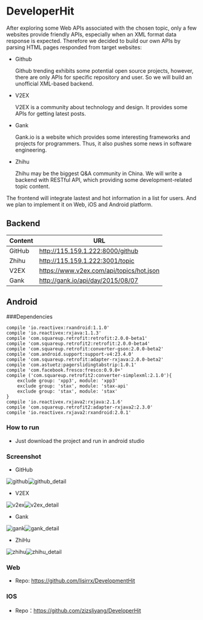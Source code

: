 # DeveloperHit

After exploring some Web APIs associated with the chosen topic, only a few websites provide friendly APIs, especially when an XML format data response is expected. Therefore we decided to build our own APIs by parsing HTML pages responded from target websites:

- Github

  Github trending exhibits some potential open source projects, however, there are only APIs for specific repository and user. So we will build an unofficial XML-based backend.

- V2EX

  V2EX is a community about technology and design. It provides some APIs for getting latest posts.

- Gank

  Gank.io is a website which provides some interesting frameworks and projects for programmers. Thus, it also pushes some news in software engineering.

- Zhihu

  Zhihu may be the biggest Q&A community in China. We will write a backend with RESTful API, which providing some development-related topic content.

The frontend will integrate lastest and hot information in a list for users. And we plan to implement it on  Web, iOS and Android platform.

## Backend

| Content | URL                                      |
| ------- | ---------------------------------------- |
| GitHub  | http://115.159.1.222:8000/github         |
| Zhihu   | http://115.159.1.222:3001/topic          |
| V2EX    | https://www.v2ex.com/api/topics/hot.json |
| Gank    | http://gank.io/api/day/2015/08/07        |

## Android

###Dependencies

```
compile 'io.reactivex:rxandroid:1.1.0'
compile 'io.reactivex:rxjava:1.1.3'
compile 'com.squareup.retrofit:retrofit:2.0.0-beta1'
compile 'com.squareup.retrofit2:retrofit:2.0.0-beta4'
compile 'com.squareup.retrofit:converter-gson:2.0.0-beta2'
compile 'com.android.support:support-v4:23.4.0'
compile 'com.squareup.retrofit:adapter-rxjava:2.0.0-beta2'
compile 'com.astuetz:pagerslidingtabstrip:1.0.1'
compile 'com.facebook.fresco:fresco:0.9.0+'
compile ('com.squareup.retrofit2:converter-simplexml:2.1.0'){
    exclude group: 'xpp3', module: 'xpp3'
    exclude group: 'stax', module: 'stax-api'
    exclude group: 'stax', module: 'stax'
}
compile 'io.reactivex.rxjava2:rxjava:2.1.6'
compile 'com.squareup.retrofit2:adapter-rxjava2:2.3.0'
compile 'io.reactivex.rxjava2:rxandroid:2.0.1'
```

### How to run

- Just download the project and run in android studio

### Screenshot

- GitHub

![github](./img/github.png)![github_detail](./img/github_detail.png)

- V2EX

![v2ex](./img/v2ex.png)![v2ex_detail](./img/v2ex_detail.png)

- Gank

![gank](./img/gank.png)![gank_detail](./img/gank_detail.png)

- ZhiHu

![zhihu](./img/zhihu.png)![zhihu_detail](./img/zhihu_detail.png)

### Web

- Repo:  https://github.com/lisirrx/DevelopmentHit

### IOS

- Repo：https://github.com/zjzsliyang/DeveloperHit